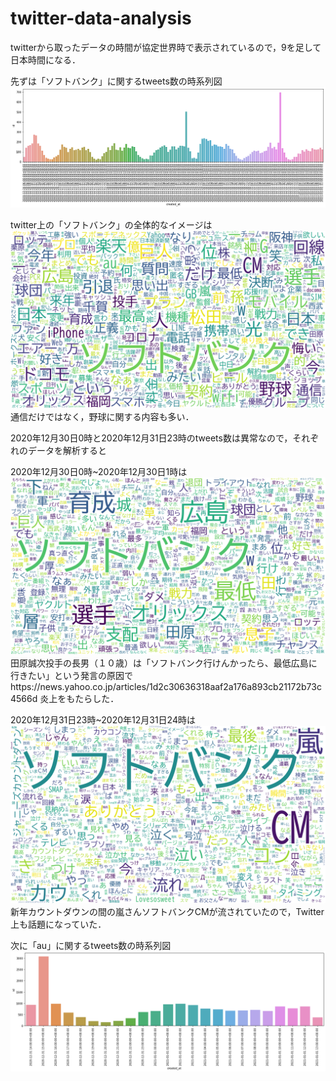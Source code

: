 # twitter-data-analysis
twitterから取ったデータの時間が協定世界時で表示されているので，9を足して日本時間になる．

先ずは「ソフトバンク」に関するtweets数の時系列図
![image](https://github.com/zhihangxin/data-analysis/blob/main/img/%E3%82%BD%E3%83%95%E3%83%88%E3%83%90%E3%83%B3%E3%82%AF.png)

twitter上の「ソフトバンク」の全体的なイメージは
![image](https://github.com/zhihangxin/data-analysis/blob/main/img/%E3%82%BD%E3%83%95%E3%83%88%E3%83%90%E3%83%B3%E3%82%AF%E3%83%AF%E3%83%BC%E3%83%89%E3%82%AF%E3%83%A9%E3%82%A6%E3%83%89.png)
通信だけではなく，野球に関する内容も多い．

2020年12月30日0時と2020年12月31日23時のtweets数は異常なので，それぞれのデータを解析すると

2020年12月30日0時~2020年12月30日1時は
![image](https://github.com/zhihangxin/data-analysis/blob/main/img/%E3%82%BD%E3%83%95%E3%83%88%E3%83%90%E3%83%B3%E3%82%AF12%E6%9C%8830%E6%97%A5%EF%BC%90%E6%99%82.png)
田原誠次投手の長男（１０歳）は「ソフトバンク行けんかったら、最低広島に行きたい」という発言の原因でhttps://news.yahoo.co.jp/articles/1d2c30636318aaf2a176a893cb21172b73c4566d
炎上をもたらした．

2020年12月31日23時~2020年12月31日24時は
![image](https://github.com/zhihangxin/data-analysis/blob/main/img/%E3%82%BD%E3%83%95%E3%83%88%E3%83%90%E3%83%B3%E3%82%AF31%E6%97%A523%E6%99%82%E3%83%AF%E3%83%BC%E3%83%89%E3%82%AF%E3%83%A9%E3%82%A6%E3%83%89.png)
新年カウントダウンの間の嵐さんソフトバンクCMが流されていたので，Twitter上も話題になっていた．

次に「au」に関するtweets数の時系列図
![image](https://github.com/zhihangxin/data-analysis/blob/main/img/au.png)
